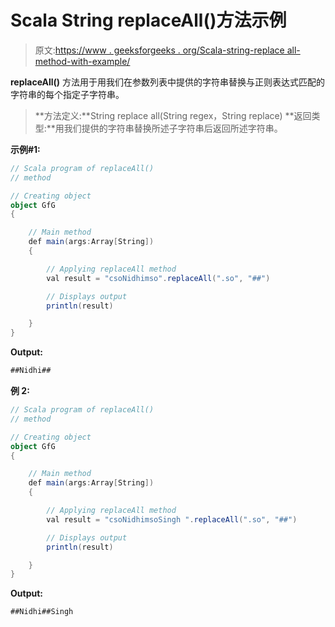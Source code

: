 # Scala String replaceAll()方法示例

> 原文:[https://www . geeksforgeeks . org/Scala-string-replace all-method-with-example/](https://www.geeksforgeeks.org/scala-string-replaceall-method-with-example/)

**replaceAll()** 方法用于用我们在参数列表中提供的字符串替换与正则表达式匹配的字符串的每个指定子字符串。

> **方法定义:**String replace all(String regex，String replace)
> **返回类型:**用我们提供的字符串替换所述子字符串后返回所述字符串。

**示例#1:**

```scala
// Scala program of replaceAll()
// method

// Creating object
object GfG
{ 

    // Main method
    def main(args:Array[String])
    {

        // Applying replaceAll method
        val result = "csoNidhimso".replaceAll(".so", "##")

        // Displays output
        println(result)

    }
} 
```

**Output:**

```scala
##Nidhi##

```

**例 2:**

```scala
// Scala program of replaceAll()
// method

// Creating object
object GfG
{ 

    // Main method
    def main(args:Array[String])
    {

        // Applying replaceAll method
        val result = "csoNidhimsoSingh ".replaceAll(".so", "##")

        // Displays output
        println(result)

    }
} 
```

**Output:**

```scala
##Nidhi##Singh

```